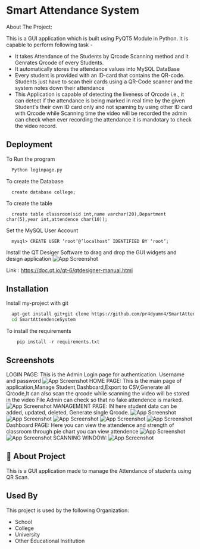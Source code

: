 
# Smart Attendance System

About The Project:

This is a GUI application which is built using PyQT5 Module in Python. It is capable to perform following task -

* It takes Attendance of the Students by Qrcode Scanning method and it Genrates Qrcode of every Students.
* It automatically stores the attendance values into MySQL DataBase
* Every student is provided with an ID-card that contains the QR-code. Students just have to scan their cards using a QR-Code scanner and the system notes down their attendance
* This Application is capable of detecting the liveness of Qrcode i.e., it can detect if the attendance is being marked in real time by the given Student's their own ID card only and not spaming by using other ID card with Qrcode while Scanning time the video will be recorded the admin can check when ever recording the attendance it is mandotary to check the video record.

## Deployment

To Run the program

```bash
  Python loginpage.py
```
To create the Database
```MySQL
  create database college;
```
To create the table
```MySQL
  create table classroom(sid int,name varchar(20),Department char(5),year int,attendence char(10));
```
Set the MySQL User Account 
```MySQL
  mysql> CREATE USER ‘root’@’localhost’ IDENTIFIED BY ‘root’;
```
Install the QT Desiger Software to drag and drop the GUI widgets and design application
![App Screenshot](http://1.bp.blogspot.com/-PWsZkWMcXJc/UCa78WJeU_I/AAAAAAAAACo/-0a5QLzuAiE/s1600/hw.py.jpg)

Link : https://doc.qt.io/qt-6/qtdesigner-manual.html
## Installation

Install my-project with git

```bash
  apt-get install git+git clone https://github.com/pr4dyumn4/SmartAttendenceSystem
  cd SmartAttendenceSystem
```
To install the requirements

```
    pip install -r requirements.txt
```
## Screenshots
LOGIN PAGE:
This is the Admin Login page for authentication. Username and password
![App Screenshot](Screenshot\Screenshot1.png)
HOME PAGE:
This is the main page of application,Manage Student,Dashboard,Export to CSV,Generate all Qrcode,It can also scan the qrcode while scanning the video will be stored in the video File Admin can check so that no fake attendence is marked.
![App Screenshot](Screenshot\Screenshot2.png)
MANAGEMENT PAGE:
IN here student data can be added, updated, deleted, Generate single Qrcode.
![App Screenshot](Screenshot\Screenshot4.png)
![App Screenshot](Screenshot\Screenshot5.png)
![App Screenshot](Screenshot\Screenshot6.png)
![App Screenshot](Screenshot\Screenshot7.png)
![App Screenshot](Screenshot\Screenshot8.png)
Dashboard PAGE:
Here you can view the attendence and strength of classroom through pie chart you can view attendence
![App Screenshot](Screenshot\Screenshot3.png) 
![App Screenshot](Screenshot\Screenshot10.png) 
SCANNING WINDOW:
![App Screenshot](Screenshot\Screenshot9.png)

## 🚀 About Project
This is a GUI application made to manage the Attendance of students using QR Scan.
## Used By

This project is used by the following Organization:

- School
- College
- University
- Other Educational Institution
